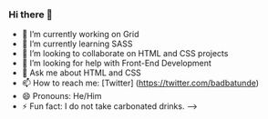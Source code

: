 ### Hi there 👋

- 🔭 I’m currently working on Grid
- 🌱 I’m currently learning SASS
- 👯 I’m looking to collaborate on HTML and CSS projects
- 🤔 I’m looking for help with Front-End Development
- 💬 Ask me about HTML and CSS
- 📫 How to reach me: [Twitter] (https://twitter.com/badbatunde)
- 😄 Pronouns: He/Him
- ⚡ Fun fact: I do not take carbonated drinks.
-->
